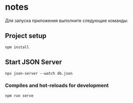 # notes

Для запуска приложения выполните следующие команды:


## Project setup
```
npm install
```

## Start JSON Server
```
npx json-server --watch db.json
```

### Compiles and hot-reloads for development
```
npm run serve
```
